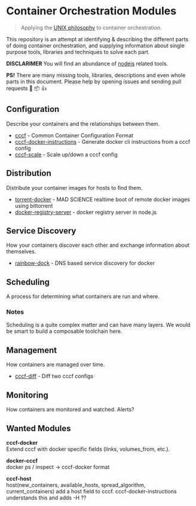 # Container Orchestration Modules

> Applying the [UNIX philosophy](http://en.wikipedia.org/wiki/Unix_philosophy) to container orchestration.

This repository is an attempt at identifying & describing the different parts of doing container orchestration, and supplying information about single purpose tools, libraries and techniques to solve each part.

**DISCLARIMER** You will find an abundance of [nodejs](http://nodejs.org/) related tools.  

**PS!** There are many missing tools, libraries, descriptions and even whole parts in this document. Please help by opening issues and sending pull requests :santa: :package: :+1:

## Configuration

Describe your containers and the relationships between them.

* [cccf](https://github.com/asbjornenge/cccf) - Common Container Configuration Format
* [cccf-docker-instructions](https://github.com/asbjornenge/cccf-docker-instructions) - Generate docker cli instructions from a cccf config
* [cccf-scale](https://github.com/asbjornenge/cccf-scale) - Scale up/down a cccf config

## Distribution

Distribute your container images for hosts to find them.

* [torrent-docker](https://github.com/mafintosh/torrent-docker) - MAD SCIENCE realtime boot of remote docker images using bittorrent
* [docker-registry-server](https://github.com/mafintosh/docker-registry-server) - docker registry server in node.js

## Service Discovery

How your containers discover each other and exchange information about themselves.

* [rainbow-dock](https://github.com/asbjornenge/rainbow-dock) - DNS based service discovery for docker

## Scheduling

A process for determining what containers are run and where.

### Notes

Scheduling is a quite complex matter and can have many layers. We would be smart to build a composable toolchain here.

## Management

How containers are managed over time.

* [cccf-diff](https://github.com/asbjornenge/cccf-diff) - Diff two cccf configs

## Monitoring

How containers are monitored and watched. Alerts?

## Wanted Modules

**cccf-docker**  
Extend cccf with docker specific fields (links, volumes_from, etc.).

**docker-cccf**    
docker ps / inspect -> cccf-docker format

**cccf-host**  
host(new_containers, available_hosts, spread_algorithm, current_containers) add a host field to cccf. cccf-docker-instructions understands this and adds -H ??
